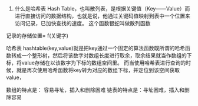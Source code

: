1. 什么是哈希表
Hash Table，也叫散列表，是根据关键值（Key——Value）而进行直接访问的数据结构，也就是说，他通过关键码值映射到表中一个位置来访问记录，已加快查找的速度。
这个函数银蛇叫做散列函数

记录的存储位置= f(关键字)

哈希表 hashtable(key,value)就是把key通过一个固定的算法函数既所谓的哈希函数转成一个整形树，然后将该数字对数组长度进行取余，取余结果就当作数组的下标，将value存储在以该数字为下标的数组空间里。
而当使用哈希表进行查询的时候，就是再次使用哈希函数将key转为对应的数组下标，并定位到该空间获取value，

数组的特点是： 容易寻址，插入和删除困难
链表的特点是：寻址困难，插入和删除容易

